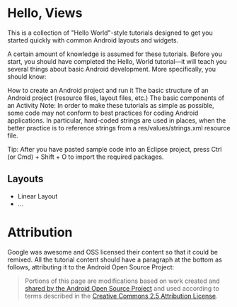 Hello, Views
=====================

This is a collection of "Hello World"-style tutorials designed to get you started quickly with common Android layouts and widgets.

A certain amount of knowledge is assumed for these tutorials. Before you start, you should have completed the Hello, World tutorial—it will teach you several things about basic Android development. More specifically, you should know:

How to create an Android project and run it
The basic structure of an Android project (resource files, layout files, etc.)
The basic components of an Activity
Note: In order to make these tutorials as simple as possible, some code may not conform to best practices for coding Android applications. In particular, hard-coded strings are used in places, when the better practice is to reference strings from a res/values/strings.xml resource file.

Tip: After you have pasted sample code into an Eclipse project, press Ctrl (or Cmd) + Shift + O to import the required packages.

Layouts
------------

* Linear Layout
* ...
# Attribution

Google was awesome and OSS licensed their content so that it could be remixed. All the tutorial content should have a paragraph at the bottom as follows, attributing it to the Android Open Source Project:

> Portions of this page are modifications based on work created and [shared by the Android Open Source Project](http://code.google.com/policies.html ) and used according to terms described in the [Creative Commons 2.5 Attribution License](http://creativecommons.org/licenses/by/2.5/).

